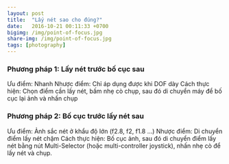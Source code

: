 ```yaml
---
layout: post
title:  "Lấy nét sao cho đúng?"
date:   2016-10-21 00:11:33 +0700
bigimg: /img/point-of-focus.jpg
share-img: /img/point-of-focus.jpg
tags: [photography]
---
```


### Phương pháp 1: Lấy nét trước bố cục sau

Ưu điểm: Nhanh
Nhược điểm: Chỉ áp dụng được khi DOF dày
Cách thực hiện: Chọn điểm cần lấy nét, bấm nhẹ cò chụp, sau đó di chuyển máy để bố cục lại ảnh và nhấn chụp

### Phương pháp 2: Bố cục trước lấy nét sau

Ưu điểm: Ảnh sắc nét ở khẩu độ lớn (f2.8, f2, f1.8 …)
Nhược điểm: Di chuyển điểm lấy nét chậm
Cách thực hiện: Bố cục ảnh, sau đó di chuyển điểm lấy nét bằng nút Multi-Selector (hoặc multi-controller joystick), nhấn nhẹ cò để lấy nét và chụp.
